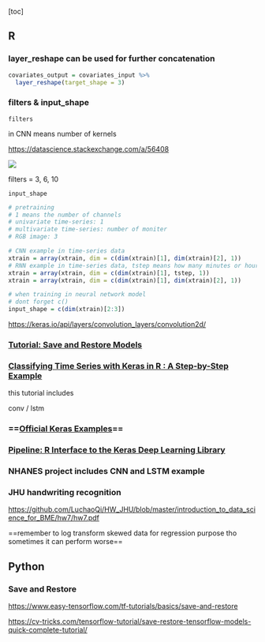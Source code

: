 [toc]





## R





### layer_reshape can be used for further concatenation



```R
covariates_output = covariates_input %>%
  layer_reshape(target_shape = 3)
```





### filters & input_shape



`filters` 

in CNN means number of kernels

https://datascience.stackexchange.com/a/56408

![](https://i.loli.net/2020/06/03/XfZ4lcFxWjD8Kph.png)

filters = 3, 6, 10



`input_shape` 

```R
# pretraining
# 1 means the number of channels
# univariate time-series: 1
# multivariate time-series: number of moniter
# RGB image: 3

# CNN example in time-series data
xtrain = array(xtrain, dim = c(dim(xtrain)[1], dim(xtrain)[2], 1))
# RNN example in time-series data, tstep means how many minutes or hours does your data have i.e. ncol(data)
xtrain = array(xtrain, dim = c(dim(xtrain)[1], tstep, 1))
xtrain = array(xtrain, dim = c(dim(xtrain)[1], dim(xtrain)[2], 1))

# when training in neural network model
# dont forget c()
input_shape = c(dim(xtrain)[2:3])
```

https://keras.io/api/layers/convolution_layers/convolution2d/







### [Tutorial: Save and Restore Models](https://tensorflow.rstudio.com/tutorials/beginners/basic-ml/tutorial_save_and_restore/)





### [Classifying Time Series with Keras in R : A Step-by-Step Example](https://letyourmoneygrow.com/2018/05/27/classifying-time-series-with-keras-in-r-a-step-by-step-example/)

this tutorial includes

conv / lstm



### ==[Official Keras Examples](https://keras.rstudio.com/articles/examples/index.html)==





### [Pipeline: R Interface to the Keras Deep Learning Library](https://cran.r-project.org/web/packages/kerasR/vignettes/introduction.html)



### NHANES project includes CNN and LSTM example



### JHU handwriting recognition

https://github.com/LuchaoQi/HW_JHU/blob/master/introduction_to_data_science_for_BME/hw7/hw7.pdf



==remember to log transform skewed data for regression purpose tho sometimes it can perform worse== 







## Python

### Save and Restore

https://www.easy-tensorflow.com/tf-tutorials/basics/save-and-restore

https://cv-tricks.com/tensorflow-tutorial/save-restore-tensorflow-models-quick-complete-tutorial/

